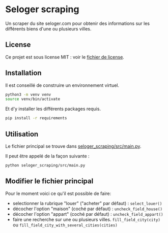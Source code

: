 # Seloger scraping

Un scraper du site seloger.com pour obtenir des informations sur les différents biens d'une ou
plusieurs villes.

## License

Ce projet est sous license MIT : voir le [fichier de license](./LICENSE).

## Installation

Il est conseillé de construire un environnement virtuel.

```bash
python3 -m venv venv
source venv/bin/activate
```

Et d'y installer les différents packages requis.

```bash
pip install -r requirements
```

## Utilisation

Le fichier principal se trouve dans [seloger_scraping/src/main.py](./seloger_scraping/src/main.py).

Il peut être appelé de la façon suivante :

```bash
python seloger_scraping/src/main.py
```

## Modifier le fichier principal

Pour le moment voici ce qu'il est possible de faire:
- selectionner la rubrique "louer" ("acheter" par défaut) : `select_louer()`
- décocher l'option "maison" (coché par défaut) : `uncheck_field_house()`
- décocher l'option "appart" (coché par défaut) : `uncheck_field_appart()`
- faire une recherche sur une ou plusieurs villes. `fill_field_city(city)` ou `fill_field_city_with_several_cities(cities)`
